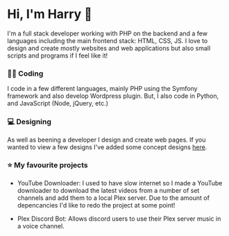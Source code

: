 # Hi, I'm Harry 👋

I'm a full stack developer working with PHP on the backend and a few languages including the main frontend stack: HTML, CSS, JS. I love to design and create mostly websites and web applications but also small scripts and programs if I feel like it!

### 👨‍💻 Coding

I code in a few different languages, mainly PHP using the Symfony framework and also develop Wordpress plugin. But, I also code in Python, and JavaScript (Node, jQuery, etc.)


### 💻 Designing

As well as beening a developer I design and create web pages. If you wanted to view a few designs I've added some concept designs [here](https://github.com/harry3110/harry3110/blob/main/concepts/README.md).


### ⭐ My favourite projects

- YouTube Downloader: I used to have slow internet so I made a YouTube downloader to download the latest videos from a number of set channels and add them to a local Plex server. Due to the amount of depencancies I'd like to redo the project at some point!

- Plex Discord Bot: Allows discord users to use their Plex server music in a voice channel.
